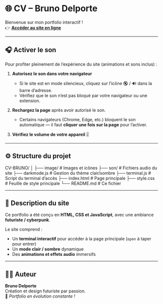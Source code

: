 # 🌐 CV – Bruno Delporte

Bienvenue sur mon portfolio interactif !  
👉 **[Accéder au site en ligne](https://legobelindu93.github.io/CV-BRUNO/)**

---

## 🎧 Activer le son

Pour profiter pleinement de l’expérience du site (animations et sons inclus) :

1. **Autorisez le son dans votre navigateur**
   - Si le site est en mode silencieux, cliquez sur l’icône 🔇 / 🔊 dans la barre d’adresse.
   - Vérifiez que le son n’est pas bloqué par votre navigateur ou une extension.

2. **Rechargez la page** après avoir autorisé le son.  
   - Certains navigateurs (Chrome, Edge, etc.) bloquent le son automatique — il faut **cliquer une fois sur la page** pour l’activer.

3. **Vérifiez le volume de votre appareil** 🎚️

---

## ⚙️ Structure du projet

CV-BRUNO/
│
├── image/ # Images et icônes
├── son/ # Fichiers audio du site
├── darkmode.js # Gestion du thème clair/sombre
├── terminal.js # Script du terminal d’accès
├── index.html # Page principale
├── style.css # Feuille de style principale
└── README.md # Ce fichier

---

## 🧠 Description du site

Ce portfolio a été conçu en **HTML, CSS et JavaScript**, avec une ambiance **futuriste / cyberpunk**.  

Le site comprend :
- Un **terminal interactif** pour accéder à la page principale (`open` à taper pour entrer)
- Un **mode clair / sombre** dynamique
- Des **animations et effets audio** immersifs

---

## 👨‍💻 Auteur

**Bruno Delporte**  
Création et design futuriste par passion.  
🚀 *Portfolio en évolution constante !*
